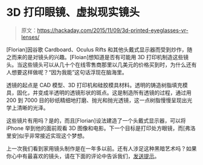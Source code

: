 # 3D 打印眼镜、虚拟现实镜头

> 原文：<https://hackaday.com/2015/11/09/3d-printed-eyeglasses-vr-lenses/>

[Florian]因谷歌 Cardboard、Oculus Rifts 和其他头戴式显示器而受到炒作，随之而来的是对镜头的兴趣。[Floian]想知道是否有可能用 3D 打印机制造这些镜头。当这些镜头可以从几十个在线零售商那里以几美元的价格买到时，为什么还有人想要这样做呢？“因为我能”这句话浮现在脑海里。

透镜的起点是 CAD 模型、3D 打印机和硅胶模具材料。透明的铸造树脂填充模具，固化，并变成半透明的透镜形状的斑点。这是制造所有透镜的过程，通过用 200 到 7000 目的砂纸精细地打磨、抛光和抛光透镜，这一点树脂慢慢呈现出光学上清晰的光泽。

这些镜片有用吗？是的，而且[Florian]设法建造了一个头戴式显示器，可以将 iPhone 举到他的面前观看 3D 图像和电影。下一个目标是打印处方眼镜，而[弗洛里安]似乎非常接近实现这个梦想。

上一次我们看到家用镜头制作是在一年多以前。还有人涉足这种黑暗艺术吗？如果你心中有最喜欢的镜头，请在下面的评论中告诉我们，[发送提示](http://hackaday.com/submit-a-tip/)。
